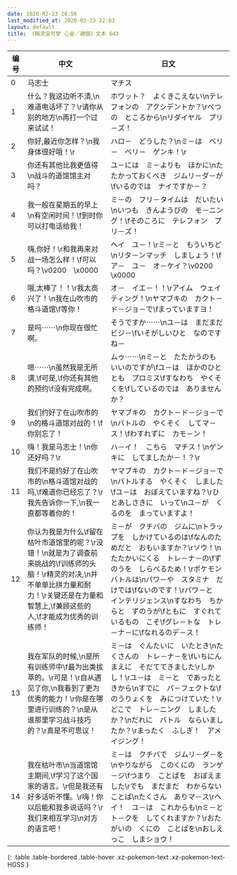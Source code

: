 ```yaml
---
date: 2020-02-23 20:56
last_modified_at: 2020-02-23 22:03
layout: default
title: 《精灵宝可梦 心金／魂银》文本 643
---
```

| 编号 | 中文 | 日文 |
| ---- | ---- | ---- |
| 0 | 马志士 | マチス |
| 1 | 什么？我这边听不清,\n难道电话坏了？\r请你从别的地方\n再打一个过来试试！ | ホワット？　よくきこえない\nテレフォンの　アクシデントか？\rべつの　ところから\nリダイヤル　プリ－ズ！ |
| 2 | 你好,最近你怎样？\n我身体很好哦！\r | ハロ－　どうした？\nミ－は　ベリ－　ベリ－　ゲンキ！\r |
| 3 | 你还有其他比我更值得\n战斗的道馆馆主对吗？ | ユ－には　ミ－よりも　ほかに\nたたかっておくべき　ジムリ－ダ－が\fいるのでは　ナイですか－？ |
| 4 | 我一般在星期五的早上\n有空闲时间！\f到时你可以打电话给我！ | ミ－の　フリ－タイムは　だいたい\nいつも　きんようびの　モ－ニング！\fそのころに　テレフォン　プリ－ズ！ |
| 5 | 嗨,你好！\r和我再来对战一场怎么样！\f可以吗？\v0200　\x0000 | ヘイ　ユ－！\rミ－と　もういちど\nリタ－ンマッチ　しましょう！\fア－　ユ－　オ－ケイ？\v0200　\x0000 |
| 6 | 哦,太棒了！！\r我太高兴了！\n我在山吹市的格斗道馆\f等你！ | オ－　イエ－！！\rアイム　ウェイティング！\nヤマブキの　カクト－ド－ジョ－で\fまっていますヨ！ |
| 7 | 是吗⋯⋯\n你现在很忙啊。 | そうですか⋯⋯\nユ－は　まだまだ　ビジ－\fいそがしいひと　なのですね－ |
| 8 | 嗯⋯⋯\n虽然我是无所谓,\f可是,\f你还有其他的预约\f没有完成啊。 | ムゥ⋯⋯\nミ－と　たたかうのも　いいのですが\fユ－は　ほかのひととも　プロミス\fすなわち　やくそくを\fしているのでは　ありませんか？ |
| 9 | 我们约好了在山吹市的\n的格斗道馆对战的！\f你别忘了！ | ヤマブキの　カクト－ド－ジョ－で\nバトルの　やくそく　してマ－ス！\fわすれずに　カモ－ン！ |
| 10 | 嗨！我是马志士！\n你还好吗？\r | ハ－イ！　こちら　マチス！\nゲンキに　してましたか－！？\r |
| 11 | 我们不是约好了在山吹市的\n格斗道馆对战的吗,\f难道你已经忘了？\r我先告诉你一下,\n我一直都等着你的！ | ヤマブキの　カクト－ド－ジョ－で\nバトルする　やくそく　しました\fユ－は　おぼえていますね？\rひとあしさきに　いって\nユ－が　くるのを　まっていますよ！ |
| 12 | 你认为我是为什么\f留在枯叶市道馆里的呢？\r没错！\n就是为了调查前来挑战的\f训练师的头脑！\r精灵的对决,\n并不单单比拼力量和耐力！\r关键还是在力量和智慧上,\f兼顾这些的人,\f才能成为优秀的训练师！ | ミ－が　クチバの　ジムに\nトラップを　しかけているのは\fなんのためだと　おもいますか？\rソウ！\nたたかいにくる　トレ－ナ－の\fずのうを　しらべるため！\rポケモン　バトルは\nパワ－や　スタミナ　だけでは\fないのです！\rパワ－と　インテリジェンス\nすなわち　ちからと　ずのうが\fともに　すぐれているもの　こそ\fグレ－トな　トレ－ナ－に\fなれるのデ－ス！ |
| 13 | 我在军队的时候,\n是所有训练师中\f最为出类拔萃的。\r可是！\r自从遇见了你,\n我看到了更为优秀的能力！\r你是在哪里进行训练的？\n是从谁那里学习战斗技巧的？\r真是不可思议！ | ミ－は　ぐんたいに　いたとき\nたくさんの　トレ－ナ－を\fいちにんまえに　そだててきました\rしかし！\rユ－は　ミ－と　であったときから\nすでに　パ－フェクトな\fのうりょくを　みにつけていた！\rどこで　トレ－ニング　しましたか？\nだれに　バトル　ならいましたか？\rまったく　ふしぎ！　アメイジング！ |
| 14 | 我在枯叶市\n当道馆馆主期间,\f学习了这个国家的语言。\r但是我还有好多话听不懂。\r嗨！你以后能和我多说话吗？\r我们来相互学习\n对方的语言吧！ | ミ－は　クチバで　ジムリ－ダ－を\nやりながら　このくにの　ランゲ－ジ\fつまり　ことばを　おぼえました\rでも　まだまだ　わからない　ことば\nたくさん　ありマ－ス\rヘイ！　ユ－は　これからも\nミ－と　ト－クを　してくれますか？\rおたがいの　くにの　ことばを\nおしえっこ　しまショウ！ |
{: .table .table-bordered .table-hover .xz-pokemon-text .xz-pokemon-text-HGSS }